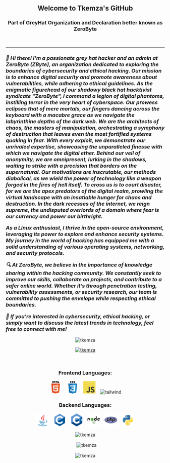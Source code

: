 <h2 align="center">Welcome to Tkemza's GitHub</h2>
<h3 align="center">Part of GreyHat Organization and Declaration better known as ZeroByte</h3>
<br/>
<hr>

<h3><i>👋 Hi there! I'm a passionate grey hat hacker and an admin at ZeroByte (ZByte), an organization dedicated to exploring the boundaries of cybersecurity and ethical hacking. Our mission is to enhance digital security and promote awareness about vulnerabilities, while adhering to ethical guidelines. As the enigmatic figurehead of our shadowy black hat hacktivist syndicate "ZeroByte", I command a legion of digital phantoms, instilling terror in the very heart of cyberspace. Our prowess eclipses that of mere mortals, our fingers dancing across the keyboard with a macabre grace as we navigate the labyrinthine depths of the dark web.
We are the architects of chaos, the masters of manipulation, orchestrating a symphony of destruction that leaves even the most fortified systems quaking in fear. With every exploit, we demonstrate our unrivaled expertise, showcasing the unparalleled finesse with which we navigate the digital ether.
Behind our veil of anonymity, we are omnipresent, lurking in the shadows, waiting to strike with a precision that borders on the supernatural. Our motivations are inscrutable, our methods diabolical, as we wield the power of technology like a weapon forged in the fires of hell itself.
To cross us is to court disaster, for we are the apex predators of the digital realm, prowling the virtual landscape with an insatiable hunger for chaos and destruction. In the dark recesses of the internet, we reign supreme, the undisputed overlords of a domain where fear is our currency and power our birthright.




 As a Linux enthusiast, I thrive in the open-source environment, leveraging its power to explore and enhance security systems. My journey in the world of hacking has equipped me with a solid understanding of various operating systems, networking, and security protocols.

🔍 At ZeroByte, we believe in the importance of knowledge sharing within the hacking community. We constantly seek to improve our skills, collaborate on projects, and contribute to a safer online world. Whether it’s through penetration testing, vulnerability assessments, or security research, our team is committed to pushing the envelope while respecting ethical boundaries.

🚀 If you're interested in cybersecurity, ethical hacking, or simply want to discuss the latest trends in technology, feel free to connect with me!</i></h3>

<p align="center">
    <img src="https://komarev.com/ghpvc/?username=tkemza&label=Profile%20views&color=0e75b6&style=flat" alt="tkemza" />
</p>

<p align="center"> 
    <a href="https://github.com/ryo-ma/github-profile-trophy">
        <img src="https://github-profile-trophy.vercel.app/?username=tkemza" alt="tkemza" />
    </a> 
</p>

<p align="center"> 
    <a href="https://twitter.com/" target="blank">
        <img src="https://img.shields.io/twitter/follow/?logo=twitter&style=for-the-badge" alt="" />
    </a> 
</p>

<h3 align="center">Frontend Languages: </h3>
    <p align="center">
        <img src="https://raw.githubusercontent.com/devicons/devicon/master/icons/html5/html5-original-wordmark.svg" alt="html5" width="40"     height="40" hspace="5" />
        <img src="https://raw.githubusercontent.com/devicons/devicon/master/icons/css3/css3-original-wordmark.svg" alt="css3" width="40" height="40" hspace="5" />
        <img src="https://raw.githubusercontent.com/devicons/devicon/master/icons/javascript/javascript-original.svg" alt="javascript" width="40"   height="40" hspace="5" />
        <img src="https://www.vectorlogo.zone/logos/tailwindcss/tailwindcss-icon.svg" alt="tailwind" width="40" height="40" hspace="5" />
    </p>

<h3 align="center">Backend Languages: </h3>
    <p align="center">
        <img src="https://raw.githubusercontent.com/devicons/devicon/master/icons/java/java-original.svg" alt="java" width="40" height="40" hspace="5" />
        <img src="https://raw.githubusercontent.com/devicons/devicon/master/icons/c/c-original.svg" alt="c" width="40" height="40" hspace="5" />  
        <img src="https://raw.githubusercontent.com/devicons/devicon/master/icons/cplusplus/cplusplus-original.svg" alt="cplusplus" width="40" height="40" hspace="5" /> 
        <img src="https://raw.githubusercontent.com/devicons/devicon/master/icons/nodejs/nodejs-original-wordmark.svg" alt="nodejs" width="40" height="40" hspace="5" />
        <img src="https://raw.githubusercontent.com/devicons/devicon/master/icons/php/php-original.svg" alt="php" width="40" height="40" hspace="5" />  
        <img src="https://raw.githubusercontent.com/devicons/devicon/master/icons/python/python-original.svg" alt="python" width="40" height="40" hspace="5" />
    </p>


<p align="center"> 
    <img align="center" src="https://github-readme-stats.vercel.app/api/top-langs?username=tkemza&show_icons=true&locale=en&layout=compact" alt="tkemza" />
</p>

<p align="center">&nbsp;
    <img align="center" src="https://github-readme-stats.vercel.app/api?username=tkemza&show_icons=true&locale=en" alt="tkemza" />
</p>

<p align="center">
    <img align="center" src="https://github-readme-streak-stats.herokuapp.com/?user=tkemza&" alt="tkemza" />
</p>
